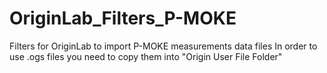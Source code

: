 # OriginLab_Filters_P-MOKE
Filters for OriginLab to import P-MOKE measurements data files
In order to use .ogs files you need to copy them into "Origin User File Folder"
